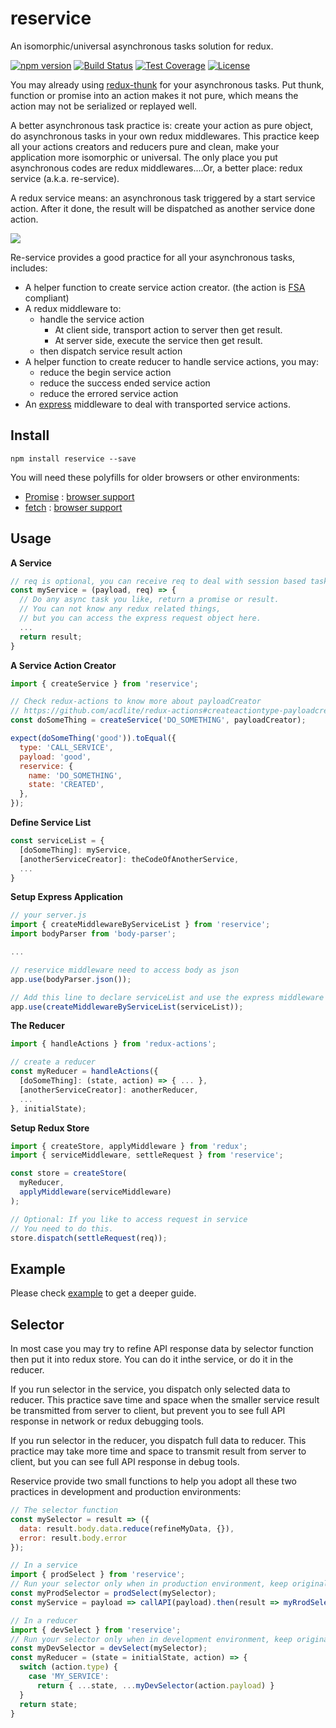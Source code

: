reservice
=========
An isomorphic/universal asynchronous tasks solution for redux.

[![npm version](https://img.shields.io/npm/v/reservice.svg)](https://www.npmjs.org/package/reservice) [![Build Status](https://travis-ci.org/zordius/reservice.svg?branch=master)](https://travis-ci.org/zordius/reservice)  [![Test Coverage](https://codeclimate.com/github/zordius/reservice/badges/coverage.svg)](https://codeclimate.com/github/zordius/reservice) [![License](https://img.shields.io/badge/license-MIT-green.svg)](LICENSE)

You may already using <a href="https://github.com/gaearon/redux-thunk">redux-thunk</a> for your asynchronous tasks. Put thunk, function or promise into an action makes it not pure, which means the action may not be serialized or replayed well.

A better asynchronous task practice is: create your action as pure object, do asynchronous tasks in your own redux middlewares. This practice keep all your actions creators and reducers pure and clean, make your application more isomorphic or universal. The only place you put asynchronous codes are redux middlewares....Or, a better place: redux service (a.k.a. re-service).

A redux service means: an asynchronous task triggered by a start service action. After it done, the result will be dispatched as another service done action.

<img src="https://github.com/zordius/reservice/blob/master/reservice.png?raw=true" />

Re-service provides a good practice for all your asynchronous tasks, includes:
* A helper function to create service action creator. (the action is <a href="https://github.com/acdlite/flux-standard-action">FSA</a> compliant)
* A redux middleware to:
  * handle the service action
    * At client side, transport action to server then get result.
    * At server side, execute the service then get result.
  * then dispatch service result action
* A helper function to create reducer to handle service actions, you may:
  * reduce the begin service action
  * reduce the success ended service action
  * reduce the errored service action
* An <a href="https://www.npmjs.com/package/express">express</a> middleware to deal with transported service actions.

Install
-------

```
npm install reservice --save
```

You will need these polyfills for older browsers or other environments:
* [Promise](https://www.npmjs.com/search?q=promise%20polyfill&page=1&ranking=popularity) : [browser support](http://caniuse.com/#feat=promises)
* [fetch](https://www.npmjs.com/search?q=fetch%20polyfill&page=1&ranking=popularity) : [browser support](http://caniuse.com/#feat=fetch)

Usage
-----

**A Service**
```javascript
// req is optional, you can receive req to deal with session based tasks.
const myService = (payload, req) => {
  // Do any async task you like, return a promise or result.
  // You can not know any redux related things,
  // but you can access the express request object here.
  ...
  return result;
}
```

**A Service Action Creator**
```javascript
import { createService } from 'reservice';

// Check redux-actions to know more about payloadCreator
// https://github.com/acdlite/redux-actions#createactiontype-payloadcreator--identity-metacreator
const doSomeThing = createService('DO_SOMETHING', payloadCreator);

expect(doSomeThing('good')).toEqual({
  type: 'CALL_SERVICE',
  payload: 'good',
  reservice: {
    name: 'DO_SOMETHING',
    state: 'CREATED',
  },
});
```

**Define Service List**
```javascript
const serviceList = {
  [doSomeThing]: myService,
  [anotherServiceCreator]: theCodeOfAnotherService,
  ...
}
```

**Setup Express Application**
```javascript
// your server.js
import { createMiddlewareByServiceList } from 'reservice';
import bodyParser from 'body-parser';

...

// reservice middleware need to access body as json
app.use(bodyParser.json());

// Add this line to declare serviceList and use the express middleware
app.use(createMiddlewareByServiceList(serviceList));
```

**The Reducer**
```javascript
import { handleActions } from 'redux-actions';

// create a reducer
const myReducer = handleActions({
  [doSomeThing]: (state, action) => { ... },
  [anotherServiceCreator]: anotherReducer,
  ...
}, initialState);
```

**Setup Redux Store**
```javascript
import { createStore, applyMiddleware } from 'redux';
import { serviceMiddleware, settleRequest } from 'reservice';

const store = createStore(
  myReducer,
  applyMiddleware(serviceMiddleware)
);

// Optional: If you like to access request in service
// You need to do this.
store.dispatch(settleRequest(req));
```

Example
-------

Please check <a href="example">example</a> to get a deeper guide.

Selector
--------

In most case you may try to refine API response data by selector function then put it into redux store. You can do it inthe service, or do it in the reducer.

If you run selector in the service, you dispatch only selected data to reducer. This practice save time and space when the smaller service result be transmitted from server to client, but prevent you to see full API response in network or redux debugging tools.

If you run selector in the reducer, you dispatch full data to reducer. This practice may take more time and space to transmit result from server to client, but you can see full API response in debug tools.

Reservice provide two small functions to help you adopt all these two practices in development and production environments:

```javascript
// The selector function
const mySelector = result => ({
  data: result.body.data.reduce(refineMyData, {}),
  error: result.body.error
});

// In a service
import { prodSelect } from 'reservice';
// Run your selector only when in production environment, keep original result when in development environment.
const myProdSelector = prodSelect(mySelector);
const myService = payload => callAPI(payload).then(result => myRrodSelector(result));

// In a reducer
import { devSelect } from 'reservice';
// Run your selector only when in development environment, keep original result when in production environment.
const myDevSelector = devSelect(mySelector);
const myReducer = (state = initialState, action) => {
  switch (action.type) {
    case 'MY_SERVICE':
      return { ...state, ...myDevSelector(action.payload) }
  }
  return state;
}
```
